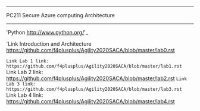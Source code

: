 *****************************************
PC211 Secure Azure computing Architecture
*****************************************

'Python <http://www.python.org/>'_



`Link Introduction and Architecture <https://github.com/f4plusplus/Agility2020SACA/blob/master/lab0.rst>





`Link Lab 1 link: https://github.com/f4plusplus/Agility2020SACA/blob/master/lab1.rst
`Link Lab 2 link: https://github.com/f4plusplus/Agility2020SACA/blob/master/lab2.rst
`Link Lab 3 link: https://github.com/f4plusplus/Agility2020SACA/blob/master/lab3.rst
`Link Lab 4 link: https://github.com/f4plusplus/Agility2020SACA/blob/master/lab4.rst




